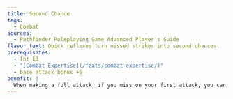 ```yaml
---
title: Second Chance
tags:
  - Combat
sources:
  - Pathfinder Roleplaying Game Advanced Player's Guide
flavor_text: Quick reflexes turn missed strikes into second chances.
prerequisites:
  - Int 13
  - "[Combat Expertise](/feats/combat-expertise/)"
  - base attack bonus +6
benefit: |
  When making a full attack, if you miss on your first attack, you can forgo making any other attacks for the rest of your turn to reroll that attack at your highest base attack bonus.
---
```


